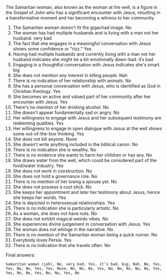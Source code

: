 The Samaritan woman, also known as the woman at the well, is a figure in the Gospel of John who has a significant encounter with Jesus, resulting in a transformative moment and her becoming a witness to her community.

1. The Samaritan woman doesn't fit the gigachad image. No
2. The woman has had multiple husbands and is living with a man not her husband. very bad
3. The fact that she engages in a meaningful conversation with Jesus shows some confidence or "rizz." Yes
4. Having had multiple husbands and currently living with a man not her husband indicates she might be a bit emotionally down-bad. it’s bad
5. Engaging in a thoughtful conversation with Jesus indicates she's smart. big
6. She does not mention any interest in killing people. Nah
7. There is no indication of her relationship with animals. No
8. She has a personal conversation with Jesus, who is identified as God in Christian theology. Yes
9. She becomes an active and valued part of her community after her encounter with Jesus. Yes
10. There's no mention of her drinking alcohol. No
11. She doesn't appear fundamentally sad or angry. No
12. Her willingness to engage with Jesus and her subsequent testimony are redeeming qualities. Yes
13. Her willingness to engage in open dialogue with Jesus at the well shows some out-of-the-box thinking. Yes
14. She does not kill anyone. None
15. She doesn't write anything included in the biblical canon. No
16. There is no indication she is wealthy. No
17. There is no evidence she wants to harm her children or has any. No
18. She draws water from the well, which could be considered part of the food/water industry. Yes
19. She does not work in construction. No
20. She does not hold a governance role. No
21. There is no mention of her losing a spouse yet. No
22. She does not possess a cool stick. No
23. She keeps her appointment and later her testimony about Jesus, hence she keeps her words. Yes
24. She is depicted in heterosexual relationships. Yes
25. There is no indication she is particularly artistic. No
26. As a woman, she does not have nuts. No
27. She does not exhibit magical weirdo vibes. No
28. She experiences divine judgement in conversation with Jesus. Yes
29. The woman does not whinge in the narrative. No
30. There is no mention of the Samaritan woman being a quick runner. No
31. Everybody loves Persia. Yes
32. There is no indication that she travels often. No

Final answers:

```Samaritan woman (joh), No, very bad, Yes, it’s bad, big, Nah, No, Yes, Yes, No, No, Yes, Yes, None, No, No, No, Yes, No, No, No, No, No, Yes, Yes, No, No, Yes, No, No, Yes, No```
